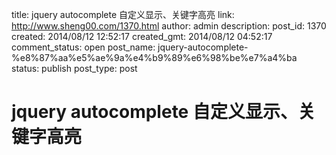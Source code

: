 title: jquery autocomplete 自定义显示、关键字高亮
link: http://www.sheng00.com/1370.html
author: admin
description: 
post_id: 1370
created: 2014/08/12 12:52:17
created_gmt: 2014/08/12 04:52:17
comment_status: open
post_name: jquery-autocomplete-%e8%87%aa%e5%ae%9a%e4%b9%89%e6%98%be%e7%a4%ba
status: publish
post_type: post

# jquery autocomplete 自定义显示、关键字高亮

